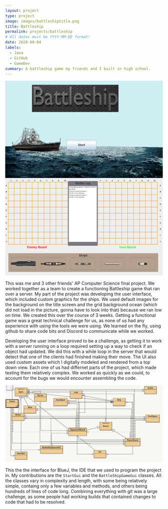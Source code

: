 ```yaml
---
layout: project
type: project
image: images/battleshiptitle.png
title: Battleship
permalink: projects/battleship
# All dates must be YYYY-MM-DD format!
date: 2020-09-04
labels:
  - Java
  - GitHub
  - GameDev
summary: A battleship game my friends and I built in high school.
---
```


<img class="ui meduim rounded image" src="../images/battleshiptitle.png">
<img class="ui meduim rounded image" src="../images/battleshipboard.png">

This was me and 3 other friends' AP Computer Science final project. We worked together as a team to create a functioning Battleship game that ran over a server. My part of the project was developing the user interface, which included custom graphics for the ships. We used default images for the background on the title screen and the grid background ocean (which did not load in the picture, gonna have to look into that) because we ran low on time. We created this over the course of 3 weeks. Getting a functional game was a great technical challenge for us, as none of us had any experience with using the tools we were using. We learned on the fly, using github to share code bits and Discord to communicate while we worked. 

Developing the user interface proved to be a challenge, as getting it to work with a server running on a loop required setting up a way to check if an object had updated. We did this with a while loop in the server that would detect that one of the clients had finished making their move. The UI also used custom assets which I digitally modeled and rendered from a top down view. Each one of us had differnet parts of the project, which made testing them relatively complex. We worked as quickly as we could, to account for the bugs we would encounter assembling the code.

<img class="ui meduim rounded image" src="../images/battleshipgui.png">

This the the interface for BlueJ, the IDE that we used to program the project in. My contributions are the `StartGui` and the `BattleShipGameGui` classes. All the classes vary in complexity and length, with some being relatively simple, containg only a few variables and methods, and others being hundreds of lines of code long. Combining everything with git was a large challenge, as some people had working builds that contained changes to code that had to be resolved. 

